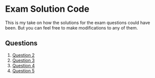 # Exam Solution Code
This is my take on how the solutions for the exam questions could have been. But you can feel free to make modifications to any of them. 

## Questions
1. [Question 2](https://github.com/malep2007/exam_code_solutions/tree/master/question_2)
2. [Question 3](https://github.com/malep2007/exam_code_solutions/tree/master/question_3)
3. [Question 4](https://github.com/malep2007/exam_code_solutions/tree/master/question_4)
4. [Question 5](https://github.com/malep2007/exam_code_solutions/tree/master/question_5)